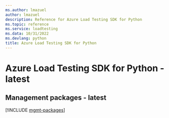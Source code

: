 ```yaml
---
ms.author: lmazuel
author: lmazuel
description: Reference for Azure Load Testing SDK for Python
ms.topic: reference
ms.service: loadtesting
ms.data: 10/31/2022
ms.devlang: python
title: Azure Load Testing SDK for Python
---
```

# Azure Load Testing SDK for Python - latest

## Management packages - latest
[!INCLUDE [mgmt-packages](load-testing-mgmt-index.md)]
